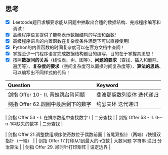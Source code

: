 ## 思考
- [x] Leetcode题目求解要求能从问题中抽取出合适的数据结构、完成程序编写和调试！
- [x] 高级程序语言提供了能够表示数据结构的写法和函数!
- [x] 高级程序语言的内置函数在复杂度条件满足下可以直接使用!
- [x] Python的内置函数的时间复杂度可以在官方文档中查阅！
- [x] 掌握至少一门程序语言完成数据结构题目的编写，目的在于掌握其思想！
- [x] 按照**数据间的关系**（线性表、树、图等）、**问题的要求**（查找、插入和删除、遍历等）、**复杂度的要求**（空间复杂度可以置换时间复杂度等）、**算法的思路**、可以编写出不同样式的代码！

| Question | Keyword |
| :--- | :--- |
| 剑指 Offer 10- II. 青蛙跳台阶问题 | 斐波那契数列变体 迭代递归 |
| 剑指 Offer 62.圆圈中最后剩下的数字 | 约瑟夫环 迭代递归 |

| 剑指 Offer 53 - I. 在排序数组中查找数字 I | 二分查找 |
| 剑指 Offer 53 - II. 0～n-1中缺失的数字 | 二分查找 |

| 剑指 Offer 21.调整数组顺序使奇数位于偶数前面 | 首尾双指针（两端）/快慢双指针（一端） |
| 剑指 Offer 17.打印从1到最大的n位数 | 大数问题 字符串 递归 分治算法 |
| 剑指 Offer 29. 顺时针打印矩阵 | 设定边界 |